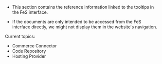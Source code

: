 * This section contains the reference information linked to the tooltips in the FeS interface.

* If the documents are only intended to be accessed from the FeS interface directly, we might not display them in the website's navigation.


Current topics:
* Commerce Connector
* Code Repository
* Hosting Provider
